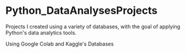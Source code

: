 # Python_DataAnalysesProjects
Projects I created using a variety of databases, with the goal of applying Python's data analytics tools.

Using Google Colab and Kaggle's Databases
